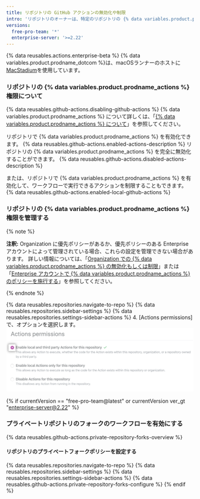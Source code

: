 ```yaml
---
title: リポジトリの GitHub アクションの無効化や制限
intro: 'リポジトリのオーナーは、特定のリポジトリの {% data variables.product.prodname_actions %} の無効化、有効化、および制限ができます。'
versions:
  free-pro-team: '*'
  enterprise-server: '>=2.22'
---
```


{% data reusables.actions.enterprise-beta %}
{% data variables.product.prodname_dotcom %}は、macOSランナーのホストに[MacStadium](https://www.macstadium.com/)を使用しています。

### リポジトリの {% data variables.product.prodname_actions %} 権限について

{% data reusables.github-actions.disabling-github-actions %} {% data variables.product.prodname_actions %} について詳しくは、「[{% data variables.product.prodname_actions %} について](/actions/getting-started-with-github-actions/about-github-actions)」を参照してください。

リポジトリで {% data variables.product.prodname_actions %} を有効化できます。 {% data reusables.github-actions.enabled-actions-description %} リポジトリの {% data variables.product.prodname_actions %} を完全に無効化することができます。 {% data reusables.github-actions.disabled-actions-description %}

または、リポジトリで {% data variables.product.prodname_actions %} を有効化して、ワークフローで実行できるアクションを制限することもできます。 {% data reusables.github-actions.enabled-local-github-actions %}

### リポジトリの {% data variables.product.prodname_actions %} 権限を管理する

{% note %}

**注釈:** Organization に優先ポリシーがあるか、優先ポリシーのある Enterprise アカウントによって管理されている場合、これらの設定を管理できない場合があります。 詳しい情報については、「[Organization での {% data variables.product.prodname_actions %} の無効化もしくは制限](/github/setting-up-and-managing-organizations-and-teams/disabling-or-limiting-github-actions-for-your-organization)」または「[Enterprise アカウントで {% data variables.product.prodname_actions %} のポリシーを施行する](/github/setting-up-and-managing-your-enterprise-account/enforcing-github-actions-policies-in-your-enterprise-account)」を参照してください。

{% endnote %}

{% data reusables.repositories.navigate-to-repo %}
{% data reusables.repositories.sidebar-settings %}
{% data reusables.repositories.settings-sidebar-actions %}
4. [Actions permissions] で、オプションを選択します。 ![このリポジトリのアクションを有効化、無効化、または制限する](/assets/images/help/repository/enable-repo-actions.png)

{% if currentVersion == "free-pro-team@latest" or currentVersion ver_gt "enterprise-server@2.22" %}
### プライベートリポジトリのフォークのワークフローを有効にする

{% data reusables.github-actions.private-repository-forks-overview %}

#### リポジトリのプライベートフォークポリシーを設定する

{% data reusables.repositories.navigate-to-repo %}
{% data reusables.repositories.sidebar-settings %}
{% data reusables.repositories.settings-sidebar-actions %}
{% data reusables.github-actions.private-repository-forks-configure %}
{% endif %}
